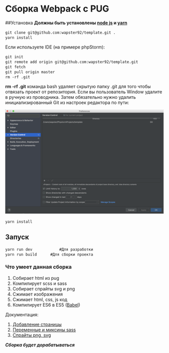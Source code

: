 # Сборка Webpack c PUG

##Установка
**Должны быть установлены [node js](https://nodejs.org/en/) и [yarn](https://yarnpkg.com/en/docs/install)**

```
git clone git@github.com:wapster92/template.git .
yarn install
```

Если используете IDE (на примере phpStorm):

```
git init
git remote add origin git@github.com:wapster92/template.git
git fetch
git pull origin master
rm -rf .git
```

**rm -rf .git** команда bash удаляет скрытую папку .git для того чтобы отвязать проект от репозитория. Если вы пользователь Window удалите в ручную из проводника. Затем обязательно нужно удалить инициализированный Git из настроек редактора по пути:

![Version Control](docs/img/phpstorm.png)

```
yarn install
```
## Запуск

```
yarn run dev			#Для разработки
yarn run build		#Для сборки проекта
```

### Что умеет данная сборка

1. Собирает html из pug
2. Компилирует scss и sass
3. Собирает спрайты svg и png
4. Сжимает изображения
5. Сжимает html, css, js код
6. Компилирует ES6 в ES5 ([Babel](https://babeljs.io/))

Документация:

1.	[Добавление страницы](./docs/new-page.md)
2. [Переменные и миксины sass](./docs/scss-mixins.md)
3. [Спрайты png, svg](./docs/scss-mixins.md)


***Сборка будет дорабатываться***